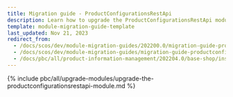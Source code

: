 ```yaml
---
title: Migration guide - ProductConfigurationsRestApi
description: Learn how to upgrade the ProductConfigurationsRestApi module to a newer version.
template: module-migration-guide-template
last_updated: Nov 21, 2023
redirect_from:
  - /docs/scos/dev/module-migration-guides/202200.0/migration-guide-productconfigurationsrestapi.html
  - /docs/scos/dev/module-migration-guides/migration-guide-productconfigurationsrestapi.html
  - /docs/pbc/all/product-information-management/202204.0/base-shop/install-and-upgrade/upgrade-modules/upgrade-the-productconfigurationsrestapi-module.html
---
```


{% include pbc/all/upgrade-modules/upgrade-the-productconfigurationsrestapi-module.md %} <!-- To edit, see /_includes/pbc/all/upgrade-modules/upgrade-the-productconfigurationsrestapi-module.md -->
